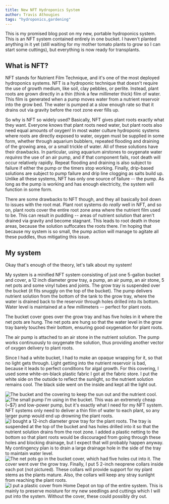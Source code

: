 ```yaml
---
title: New NFT Hydroponics System
author: Travis Athougies
tags: "hydroponics,gardening"
---
```


This is my promised blog post on my new, portable hydroponics system. This is an NFT system
contained entirely in one bucket. I haven't planted anything in it yet (still waiting for my mother
tomato plants to grow so I can start some cuttings), but everything is now ready for transplants.

What is NFT?
-----------

NFT stands for Nutrient Film Technique, and it's one of the most deployed hydroponics systems. NFT
is a hydroponic technique that doesn't require the use of growth medium, like soil, clay pebbles, or
perlite. Instead, plant roots are grown directly in a thin (think a few millimeter thick) film of
water. This film is generated when a pump moves water from a nutrient reservoir into the grow
bed. The water is pumped at a slow enough rate so that it drains out via gravity before the root
zone ever fills up.

So why is NFT so widely used? Basically, NFT gives plant roots exactly what they want. Everyone
knows that plant roots need water, but plant roots also need equal amounts of oxygen! In most water
culture hydroponic systems where roots are directly exposed to water, oxygen must be supplied in
some form, whether through aquarium bubblers, repeated flooding and draining of the growing
area, or a small trickle of water. All of these solutions have their drawbacks. In particular, using
aquarium airstones to oxygenate water _requires_ the use of an air pump, and if that component
fails, root death will occur relatively rapidly. Repeat flooding and draining is also subject to
failure if either the pump or the timers stop working. Finally, drip-based solutions are subject to
pump failure and drip line clogging as salts build up. Unlike all these systems, NFT has only one
source of failure -- the pump. As long as the pump is working and has enough electricity, the system
will function in some form.

There are some drawbacks to NFT though, and they all basically boil down to issues with the root
mat. Plant root systems do _really_ well in NFT, and so on, plant roots cover the entire root zone
area where the nutrient film used to be. This can result in puddling -- areas of nutrient solution
that aren't drained via gravity and become stagnant. This leads to root death in those areas,
because the solution suffocates the roots there. I'm hoping that because my system is so small, the
pump action will manage to agitate all these puddles, thus mitigating this issue.

My system
----------

Okay that's enough of the theory, let's talk about my system!

My system is a minified NFT system consisting of just one 5-gallon bucket and cover, a 12 inch
diameter grow tray, a pump, an air pump, an air stone, 5 net pots and some vinyl tubes and
joints. The grow tray is suspended over the bucket (it fits snuggly on the top of the bucket). The
pump delivers nutrient solution from the bottom of the tank to the grow tray, where the water is
drained back to the reservoir through holes drilled into its bottom. Water level is maintained at a
few millimeters -- perfect for plant roots.

The bucket cover goes over the grow tray and has five holes in it where the net pots are hung. The
net pots are hung so that the water level in the grow tray barely touches their bottom, ensuring
good oxygenation for plant roots.

The air pump is attached to an air stone in the nutrient solution. The pump works continuously to
oxygenate the solution, thus providing another vector of oxygen delivery to plant roots.

Since I had a white bucket, I had to make an opaque wrapping for it, so that no light gets
through. Light getting into the nutrient reservoir is bad, because it leads to perfect conditions
for algal growth. For this covering, I used some white-on-black plastic fabric I got at the fabric
store. I put the white side on the outside to reflect the sunlight, so the nutrient solution remains
cool. The black side went on the inside and kept all the light out.

![The bucket and the covering to keep the sun out and the nutrient cool.](image:nft-system/bucket-and-covering.jpg)
![The small pump I'm using in the bucket. This was an extremely cheap (~$7) and low-power pump, but it's exactly what I need for my NFT system. NFT systems only need to deliver a thin film of water to each plant, so any larger pump would end up drowning the plant roots.](image:nft-system/pump.jpg)
![I bought a 12-inch diameter grow tray for the plant roots. The tray is suspended at the top of the bucket and has holes drilled into it so that the nutrient solution drains from the root zone. I added a plastic netting to the bottom so that plant roots would be discouraged from going through these holes and blocking drainage, but I expect that will probably happen anyway. My contingency plan is to drain a large drainage hole in the side of the tray to maintain water level.](image:nft-system/root-zone.jpg)
![The net pots go in the bucket cover, which had five holes cut into it. The cover went over the grow tray. Finally, I put 5 2-inch neoprene collars inside each pot (not pictured). These collars will provide support for my plant stems as the plants mature. Also, the collars will keep any stray sunlight from reaching the plant roots.](image:nft-system/sites.jpg)
![I put a plastic cover from Home Depot on top of the entire system. This is mainly to preserve moisture for my new seedlings and cuttings which I will put into the system. Without the cover, these could possibly dry out.](image:nft-system/with-cover.jpg)
